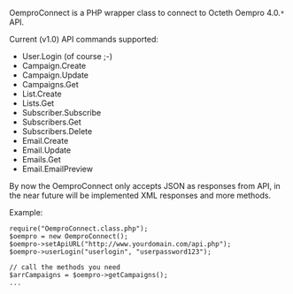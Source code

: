 OemproConnect is a PHP wrapper class to connect to Octeth Oempro 4.0.`*` API.

Current (v1.0) API commands supported:
  * User.Login (of course ;-)
  * Campaign.Create
  * Campaign.Update
  * Campaigns.Get
  * List.Create
  * Lists.Get
  * Subscriber.Subscribe
  * Subscribers.Get
  * Subscribers.Delete
  * Email.Create
  * Email.Update
  * Emails.Get
  * Email.EmailPreview

By now the OemproConnect only accepts JSON as responses from API, in the near future will be implemented XML responses and more methods.

Example:
```
require("OemproConnect.class.php");
$oempro = new OemproConnect();
$oempro->setApiURL("http://www.yourdomain.com/api.php");
$oempro->userLogin("userlogin", "userpassword123");

// call the methods you need
$arrCampaigns = $oempro->getCampaigns();
...
```